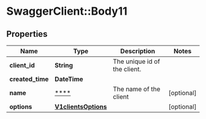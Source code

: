 # SwaggerClient::Body11

## Properties
Name | Type | Description | Notes
------------ | ------------- | ------------- | -------------
**client_id** | **String** | The unique id of the client. | 
**created_time** | **DateTime** |  | 
**name** | [****](.md) | The name of the client | [optional] 
**options** | [**V1clientsOptions**](V1clientsOptions.md) |  | [optional] 

